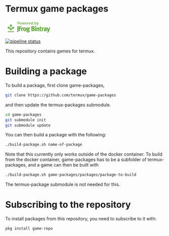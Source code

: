 # Termux game packages

[![Powered by JFrog Bintray](./.github/static/powered-by-bintray.png)](https://bintray.com)

[![pipeline status](https://api.cirrus-ci.com/github/termux/game-packages.svg)](https://api.cirrus-ci.com/github/termux/game-packages.svg)

This repository contains games for termux.

# Building a package
To build a package, first clone game-packages,
```sh
git clone https://github.com/termux/game-packages
```
and then update the termux-packages submodule.
```sh
cd game-packages
git submodule init
git submodule update
```
You can then build a package with the following:
```sh
./build-package.sh name-of-package
```
Note that this currently only works outside of the docker container.
To build from the docker container, game-packages has to be a subfolder of termux-packages, and a game can then be built with
```sh
./build-package.sh game-packages/packages/package-to-build
```
The termux-package submodule is not needed for this.

# Subscribing to the repository
To install packages from this repository, you need to subscribe to it with:
```sh
pkg install game-repo
```
